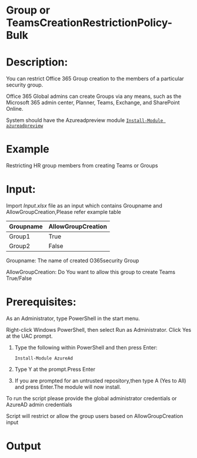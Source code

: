 # Group or TeamsCreationRestrictionPolicy-Bulk

# Description:

You can restrict Office 365 Group creation to the members of a particular security group.

Office 365 Global admins can create Groups via any means, such as the Microsoft 365 admin center, Planner, Teams, Exchange, and SharePoint Online.

System should have the Azureadpreview module [`Install-Module azureadpreview`](https://docs.microsoft.com/en-us/powershell/azure/active-directory/install-adv2?view=azureadps-2.0-preview#installing-the-azure-ad-module)

# Example

Restricting HR group members from creating Teams or Groups

# Input:
Import _Input.xlsx_ file as an input which contains Groupname and AllowGroupCreation,Please refer example table


 | Groupname    | AllowGroupCreation    |
 |--------------|--------------------   |
 | Group1       | True                  |
 | Group2       | False                 |


Groupname: The name of created O365security Group

AllowGroupCreation: Do You want to allow this group to create Teams True/False

# Prerequisites:

As an Administrator, type PowerShell in the start menu. 

Right-click Windows PowerShell, then select Run as Administrator. Click Yes at the UAC prompt.
1.	Type the following within PowerShell and then press Enter:

     `Install-Module AzureAd`

2.	Type Y at the prompt.Press Enter

3.	If you are prompted for an untrusted repository,then type A (Yes to All) and press Enter.The module will now install.

To run the script please provide the global administrator credentials or AzureAD admin credentials 

Script will restrict or allow the group users based on AllowGroupCreation input

# Output

